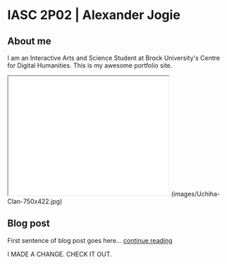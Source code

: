 # IASC 2P02 | Alexander Jogie

## About me

I am an Interactive Arts and Science Student at Brock University's Centre for Digital Humanities. This is my awesome portfolio site.

<iframe style='width: 364px; height: 271px;' src='Uchiha-Clan-750x422.jpg'></iframe>
(images/Uchiha-Clan-750x422.jpg)

## Blog post

First sentence of blog post goes here... [continue reading](blog)

I MADE A CHANGE. CHECK IT OUT.
